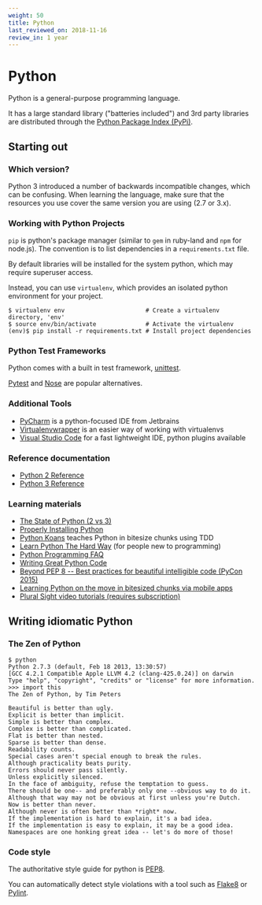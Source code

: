 ```yaml
---
weight: 50
title: Python
last_reviewed_on: 2018-11-16
review_in: 1 year
---
```


# Python

Python is a general-purpose programming language.

It has a large standard library ("batteries included") and 3rd party libraries are distributed through the [Python Package Index (PyPi)](https://pypi.python.org/pypi).

## Starting out

### Which version?
Python 3 introduced a number of backwards incompatible changes, which can be confusing. When learning the language, make sure that the resources you use cover the same version you are using (2.7 or 3.x).

### Working with Python Projects

`pip` is python's package manager (similar to `gem` in ruby-land and `npm` for node.js). The convention is to list dependencies in a `requirements.txt` file.

By default libraries will be installed for the system python, which may require superuser access.

Instead, you can use  `virtualenv`, which provides an isolated python environment for your project.

```
$ virtualenv env                       # Create a virtualenv directory, 'env'
$ source env/bin/activate              # Activate the virtualenv
(env)$ pip install -r requirements.txt # Install project dependencies
```

### Python Test Frameworks

Python comes with a built in test framework, [unittest](https://docs.python.org/3.5/library/unittest.html).

[Pytest](http://doc.pytest.org/en/latest/) and [Nose](http://nose.readthedocs.io/en/latest/) are popular alternatives.

### Additional Tools

- [PyCharm](https://www.jetbrains.com/pycharm/) is a python-focused IDE from Jetbrains
- [Virtualenvwrapper](https://virtualenvwrapper.readthedocs.io/en/latest/) is an easier way of working with virtualenvs
- [Visual Studio Code](https://code.visualstudio.com/) for a fast lightweight IDE, python plugins available

### Reference documentation
* [Python 2 Reference](http://docs.python.org/2/)
* [Python 3 Reference](http://docs.python.org/3/)

### Learning materials

- [The State of Python (2 vs 3)](http://docs.python-guide.org/en/latest/starting/which-python/#the-state-of-python-2-vs-3)
- [Properly Installing Python](http://docs.python-guide.org/en/latest/starting/installation/)
- [Python Koans](https://github.com/gregmalcolm/python_koans) teaches Python in bitesize chunks using TDD
- [Learn Python The Hard Way](http://learnpythonthehardway.org/) (for people new to programming)
- [Python Programming FAQ](https://docs.python.org/3/faq/programming.html)
- [Writing Great Python Code](http://docs.python-guide.org/en/latest/#writing-great-python-code)
- [Beyond PEP 8 -- Best practices for beautiful intelligible code (PyCon 2015)](https://www.youtube.com/watch?v=wf-BqAjZb8M)
- [Learning Python on the move in bitesized chunks via mobile apps](https://www.sololearn.com/Course/Python/)
- [Plural Sight video tutorials (requires subscription)](https://www.pluralsight.com/browse/software-development/python)

## Writing idiomatic Python
### The Zen of Python

    $ python
    Python 2.7.3 (default, Feb 18 2013, 13:30:57)
    [GCC 4.2.1 Compatible Apple LLVM 4.2 (clang-425.0.24)] on darwin
    Type "help", "copyright", "credits" or "license" for more information.
    >>> import this
    The Zen of Python, by Tim Peters

    Beautiful is better than ugly.
    Explicit is better than implicit.
    Simple is better than complex.
    Complex is better than complicated.
    Flat is better than nested.
    Sparse is better than dense.
    Readability counts.
    Special cases aren't special enough to break the rules.
    Although practicality beats purity.
    Errors should never pass silently.
    Unless explicitly silenced.
    In the face of ambiguity, refuse the temptation to guess.
    There should be one-- and preferably only one --obvious way to do it.
    Although that way may not be obvious at first unless you're Dutch.
    Now is better than never.
    Although never is often better than *right* now.
    If the implementation is hard to explain, it's a bad idea.
    If the implementation is easy to explain, it may be a good idea.
    Namespaces are one honking great idea -- let's do more of those!

### Code style

The authoritative style guide for python is [PEP8](http://pep8.org/).

You can automatically detect style violations with a tool such as [Flake8](http://flake8.pycqa.org/en/latest/) or [Pylint](https://www.pylint.org/).
